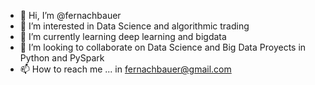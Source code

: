 - 👋 Hi, I’m @fernachbauer
- 👀 I’m interested in Data Science and algorithmic trading
- 🌱 I’m currently learning deep learning and bigdata
- 💞️ I’m looking to collaborate on Data Science and Big Data Proyects in Python and PySpark
- 📫 How to reach me ... in fernachbauer@gmail.com

<!---
fernachbauer/fernachbauer is a ✨ special ✨ repository because its `README.md` (this file) appears on your GitHub profile.
You can click the Preview link to take a look at your changes.
--->
